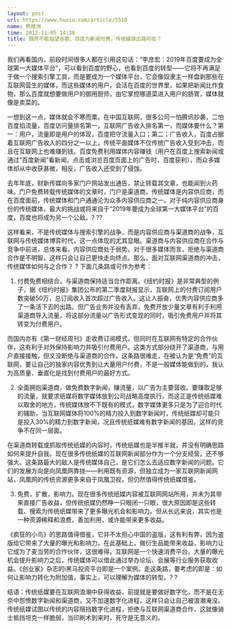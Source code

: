 ```yaml
---
layout: post
url: https://www.huxiu.com/article/5510
name: 熊维洲
time: 2012-11-05 14:38
title: 既然不能指望谷歌、百度为新闻付费，传统媒体出路何在？
---
```

我们再看国内，前段时间很多人都在引用这句话：“李彦宏：2019年百度要成为全球第一大媒体平台”，可以看到百度的野心，也看到百度的转型——它将不再满足于做一个搜索引擎工具，而是要成为一个媒体平台，它会像奴隶主一样盘剥那些在互联网营生的媒体，而这些媒体的用户，会活在百度的世界里，如果把新闻比作食物，那么百度就想要做用户的御用厨师，由它掌控哪道菜进入用户的肠胃，媒体就像是卖菜的。

一想到这一点，媒体就会不寒而栗。在中国互联网，很多公司一怕腾讯抄袭，二怕百度掐流量，百度访问量排名第一，互联网广告收入排名第一，而媒体要什么？第一：用户，流量即是用户的体现，百度把守流量入口；第二；广告收入，百度占据着互联网广告收入的四分之一以上，传统平面媒体不仅传统广告收入受到冲击，而且在互联网上也难赚到钱。百度免费利用媒体内容赚钱（用户在百度上搜索新闻或通过“百度新闻”看新闻，点击或浏览百度页面上的广告时，百度获利），而众多媒体却从中收获甚微，相反，广告收入还受到了侵蚀。

去年年底，财新传媒向多家门户网站发出通告，禁止转载其文章，也能闻到火药味。门户免费转载传统媒体的文章时，门户是渠道商，传统媒体是内容供应商，而在百度面前，传统媒体和门户通通沦为众多内容供应商之一。对于纯内容供应商身份的传统媒体，最大的挑战或将来自于“2019年要成为全球第一大媒体平台”的百度，百度也将成为另一个公敌。? ??

这样看来，不是传统媒体与搜索引擎的战争，而是内容供应商与渠道商的战争，互联网与传统媒体博弈时代，这一点体现的尤其显眼。渠道商与内容供应商在合作与竞争中前进，总体来看，内容供应商处于弱势。对于很多媒体而言，拒绝与渠道商合作是不明智，这样只会让自己更快走向终点。那么，面对互联网渠道商的冲击，传统媒体如何与之合作？ ? 下面几条路或可作为参考：

1. 付费免费相结合，与渠道商保持适当合作距离。《纽约时报》是非常典型的例子，据《纽约时报》集团公布的第二季度财报显示，互联网上的付费订阅用户数突破50万，总订阅收入首次超过广告收入。这让人振奋，优秀内容供应商多了一条活下去的出路。但广告业务并没有丢弃，免费开放少量文章有利于利用渠道商导入流量，将这部分流量以广告形式变现的同时，吸引免费用户并将其转变为付费用户。

而国内亦有《第一财经周刊》走收费订阅模式，但同时在互联网有特定的合作伙伴，这有利于对外保持影响力并吸引付费用户。这类方式部分绕开了渠道商，与用户直接接触，但又没断绝与渠道商的合作。这条路很难走，在被认为是“免费”的互联网，要让自己的独家内容优秀到让大量用户付费，不是一般媒体能做到的，我认为高质量、垂直化是找到付费用户的最好方式。

2. 全面拥抱渠道商，做免费数字新闻，赚流量，以广告为主要营收。要赚取足够的流量，就要求纸媒将数字媒体放到公司战略高度执行，而这正是传统纸媒难以取舍的地方，传统媒体放不下既有的模式，数字媒体更多只是为了迎合时代的辅助，当互联网媒体将100%的精力投入到数字新闻时，传统纸媒却可能只是投入30%的精力到数字新闻，况且传统纸媒难有数字新闻的基因，这样的竞争不在同一层面。

在渠道商转载或抓取传统纸媒的内容时，传统纸媒也是半推半就，并没有明确思路如何来提升自我。现在很多传统纸媒的互联网新闻部分作为一个分支经营，还不够强大。这条路最大的敌人是传统媒体自己，是它们怎么去适应数字新闻的问题。它们的发展方向是向凤凰网靠拢——利用既有资源，但独立成为一家互联网新闻网站，凤凰网的传统资源更多来自于凤凰卫视，但仍然值得传统纸媒借鉴。

3. 免费，扩散，影响力。现在很多传统纸媒内容被互联网网站所用，并未为其带来直接广告收益，但传统纸媒仍然睁一只眼闭一只眼，很大原因即是这些转载、搜索为传统纸媒带来了更多曝光机会和影响力。但从长远来说，其实也是一种资源稀释和浪费，善加利用，或许能带来更多收益。

《疯狂的小鸟》的思路值得借鉴，它并不太担心中国的盗版，这有利有弊，因为盗版给它带来了大量的曝光和影响力，在此基础上，做衍生品能带来收益，影响力让它成为了麦当劳的合作伙伴，这很难得。互联网是一个快速消费平台，大量的曝光机会提升影响力之后，传统媒体可以借此通过举办论坛、会展等行业服务获取收益。《创业家》杂志的i黑马投资平台即是一个案例。走这条路，要考虑的即是：如何让影响力转化为附加值，事实上，可以理解为媒体的转型。? ?

结语：传统纸媒要在互联网浪潮中获得收益，前提就是要做好数字化，而不是在无奈中怨愤数字新闻和渠道商，又不加速数字化进程，这样只会让自己被浪潮淹没。传统纸媒试图以传统的内容阻挡数字化进程，拒绝与互联网渠道商合作，这就像骑士抵挡坦克一样脆弱，当印刷术到来时，死守是无意义的。

